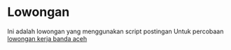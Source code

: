# Lowongan
Ini adalah lowongan yang menggunakan script postingan
Untuk percobaan <a href="https://www.panglima.me/">lowongan kerja banda aceh</a>
